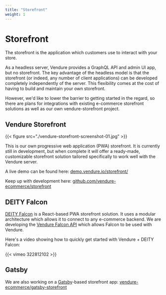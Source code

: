 ```yaml
---
title: "Storefront"
weight: 1
---
```


# Storefront

The storefront is the application which customers use to interact with your store.

As a headless server, Vendure provides a GraphQL API and admin UI app, but no storefront. The key advantage of the headless model is that the storefront (or indeed, any number of client applications) can be developed completely independently of the server. This flexibility comes at the cost of having to build and maintain your own storefront.

However, we'd like to lower the barrier to getting started in the regard, so there are plans for integrations with existing e-commerce storefront solutions as well as our own vendure-storefront project.

## Vendure Storefront

{{< figure src="./vendure-storefront-screenshot-01.jpg" >}}

This is our own progressive web application (PWA) storefront. It is currently still in development, but when complete it will offer a ready-made, customizable storefront solution tailored specifically to work well with the Vendure server. 

A live demo can be found here: [demo.vendure.io/storefront/](https://demo.vendure.io/storefront/)

Keep up with development here: [github.com/vendure-ecommerce/storefront](https://github.com/vendure-ecommerce/storefront)

## DEITY Falcon

[DEITY Falcon](https://falcon.deity.io/docs/getting-started/intro) is a React-based PWA storefront solution. It uses a modular architecture which allows it to connect to any e-commerce backend. We are developing the [Vendure Falcon API](https://www.npmjs.com/package/@vendure/falcon-vendure-api) which allows Falcon to be used with Vendure.

Here's a video showing how to quickly get started with Vendure + DEITY Falcon: 

{{< vimeo 322812102 >}}

## Gatsby

We are also working on a [Gatsby](https://www.gatsbyjs.org/)-based storefront app: [vendure-ecommerce/gatsby-storefront](https://github.com/vendure-ecommerce/gatsby-storefront)
